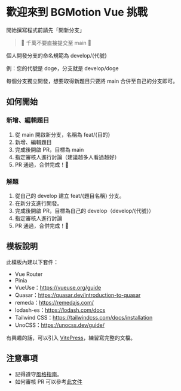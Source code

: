 # 歡迎來到 BGMotion Vue 挑戰

開始撰寫程式前請先「開新分支」

> 🧨 千萬不要直接提交至 main 🧨

個人開發分支的命名規範為 develop/{代號}

例：您的代號是 doge，分支就是 develop/doge

每個分支獨立開發，想要取得新題目只要將 main 合併至自己的分支即可。

## 如何開始

### 新增、編輯題目

1. 從 main 開啟新分支，名稱為 feat/{目的}
1. 新增、編輯題目
1. 完成後開啟 PR，目標為 main
1. 指定審核人進行討論（建議越多人看過越好）
1. PR 通過，合併完成！🎉

### 解題

1. 從自己的 develop 建立 feat/{題目名稱} 分支。
1. 在新分支進行開發。
1. 完成後開啟 PR，目標為自己的 develop（develop/{代號}）
1. 指定審核人進行討論
1. PR 通過，合併完成！🎉

## 模板說明

此模板內建以下套件：

- Vue Router
- Pinia
- VueUse：<https://vueuse.org/guide>
- Quasar：<https://quasar.dev/introduction-to-quasar>
- remeda：<https://remedajs.com/>
- lodash-es：<https://lodash.com/docs>
- Tailwind CSS：<https://tailwindcss.com/docs/installation>
- UnoCSS：<https://unocss.dev/guide/>

有興趣的話，可以引入 [VitePress](https://vitepress.dev/guide/what-is-vitepress)，練習寫完整的文檔。

## 注意事項

- 記得遵守[風格指南](https://www.notion.so/bgmotion/54609963d3ad49e3933948e64af14e57)。
- 如何審核 PR 可以參考[此文件](https://www.notion.so/bgmotion/6f5b1c453658494091dc7879832b8a9e)
